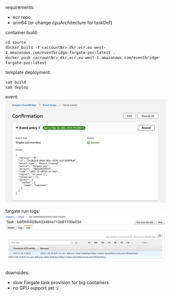 requirements:
- ecr repo
- arm64 (or change cpuArchitecture for taskDef)

container build:

```
cd source
docker build -t <accountNr>.dkr.ecr.eu-west-1.amazonaws.com/eventbridge-fargate-poc:latest .
docker push <accountNr>.dkr.ecr.eu-west-1.amazonaws.com/eventbridge-fargate-poc:latest
```

template deployment:
```
sam build
sam deploy
```

event:
<img src="assets/event.png">

fargate run logs:
<img src="assets/fargate-logs.png">

downsides:
- slow Fargate task provision for big containers
- no GPU support yet :/
